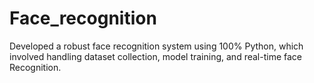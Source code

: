 # Face_recognition
Developed a robust face recognition system using 100\% Python, which involved handling dataset collection, model training, and real-time face Recognition.
